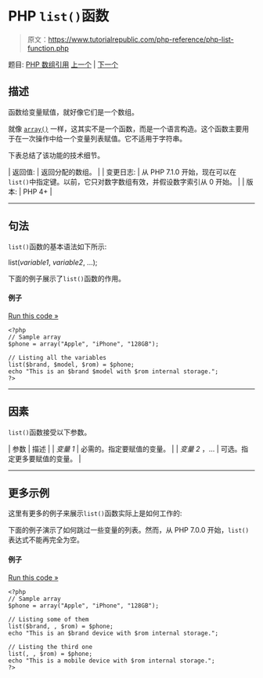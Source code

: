 # PHP `list()`函数

> 原文：<https://www.tutorialrepublic.com/php-reference/php-list-function.php>

题目: [PHP 数组引用](php-array-functions.php) [上一个](php-ksort-function.php) | [下一个](php-natcasesort-function.php)

## 描述

函数给变量赋值，就好像它们是一个数组。

就像 [`array()`](php-array-function.php) 一样，这其实不是一个函数，而是一个语言构造。这个函数主要用于在一次操作中给一个变量列表赋值。它不适用于字符串。

下表总结了该功能的技术细节。

| 返回值: | 返回分配的数组。 |
| 变更日志: | 从 PHP 7.1.0 开始，现在可以在`list()`中指定键。以前，它只对数字数组有效，并假设数字索引从 0 开始。 |
| 版本: | PHP 4+ |

* * *

## 句法

`list()`函数的基本语法如下所示:

list(*variable1*, *variable2*, ...);

下面的例子展示了`list()`函数的作用。

#### 例子

[Run this code »](../codelab.php?topic=php&file=assign-a-list-of-variables "Run this code to view the output")

```
<?php
// Sample array
$phone = array("Apple", "iPhone", "128GB");

// Listing all the variables
list($brand, $model, $rom) = $phone;
echo "This is an $brand $model with $rom internal storage.";
?>
```

* * *

## 因素

`list()`函数接受以下参数。

| 参数 | 描述 |
| *变量 1* | 必需的。指定要赋值的变量。 |
| *变量 2* ，... | 可选。指定更多要赋值的变量。 |

* * *

## 更多示例

这里有更多的例子来展示`list()`函数实际上是如何工作的:

下面的例子演示了如何跳过一些变量的列表。然而，从 PHP 7.0.0 开始，`list()`表达式不能再完全为空。

#### 例子

[Run this code »](../codelab.php?topic=php&file=skip-the-listing-of-some-variables "Run this code to view the output")

```
<?php
// Sample array
$phone = array("Apple", "iPhone", "128GB");

// Listing some of them
list($brand, , $rom) = $phone;
echo "This is an $brand device with $rom internal storage.";

// Listing the third one
list(, , $rom) = $phone;
echo "This is a mobile device with $rom internal storage.";
?>
```
